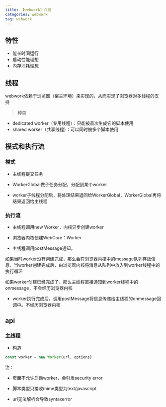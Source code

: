 ```yaml
---
title: 【webwork】介绍
categories: webwork
tag: webwork
---
```


## 特性

- 能长时间运行
- 启动性能理想
- 内存消耗理想

## 线程

webwork依赖于浏览器（宿主环境）来实现的，从而实现了浏览器对多线程的支持

> 种类

- dedicated worker（专用线程）：只能被首次生成它的脚本使用
- shared worker（共享线程）：可以同时被多个脚本使用

## 模式和执行流

### 模式

- 主线程提交任务

- WorkerGlobal做子任务分配，分配到某个worker

- worker子线程分配后，将处理结果返回给WorkerGlobal，WorkerGlobal再将结果返回给主线程

### 执行流

- 主线程调用new Worker，内核异步创建worker

- 浏览器内核创建WebCore：Worker

- 主线程调用postMessage通知。

如果当时worker没有创建完成，那么会在浏览器内核中的message队列存放信息，当worker创建完成后，由浏览器内核将消息从队列中放入到worker线程中的执行循环

如果worker创建已经完成了，那么主线程直接通知到worker线程中的onmessage，不会经历浏览器内核

- worker执行完成后，调用postMessage将信息传递给主线程的onmessage回调中。不经历浏览器内核

## api

### 主线程

- 构造
```js
const worker = new Worker(url, options)
```
注：
- 页面不允许启动worker，会引发security error

- 脚本类型只接收mime类型为text/javascript

- url无法解析会导致syntaxerror


